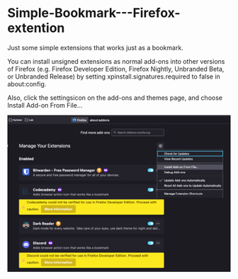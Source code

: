 # Simple-Bookmark---Firefox-extention
Just some simple extensions that works just as a bookmark.


You can install unsigned extensions as normal add-ons into other versions of Firefox (e.g. Firefox Developer Edition, Firefox Nightly, Unbranded Beta, or Unbranded Release) by setting xpinstall.signatures.required to false in about:config. 

Also, click the settingsicon on the add-ons and themes page, and choose Install Add-on From File...

![png](https://github.com/Stianlyng/Simple-Bookmark---Firefox-extention/blob/main/addpng.png?raw=true)
